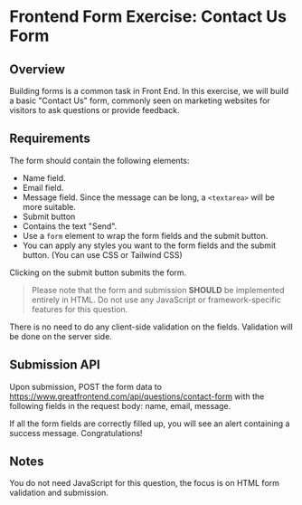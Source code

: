 # Frontend Form Exercise: Contact Us Form

## Overview

Building forms is a common task in Front End. In this exercise, we will build a basic "Contact Us" form, commonly seen on marketing websites for visitors to ask questions or provide feedback.

## Requirements

The form should contain the following elements:

-   Name field.
-   Email field.
-   Message field. Since the message can be long, a `<textarea>` will be more suitable.
-   Submit button
-   Contains the text "Send".
-   Use a `form` element to wrap the form fields and the submit button.
-   You can apply any styles you want to the form fields and the submit button. (You can use CSS or Tailwind CSS)

Clicking on the submit button submits the form.

> Please note that the form and submission **SHOULD** be implemented entirely in HTML. Do not use any JavaScript or framework-specific features for this question.

There is no need to do any client-side validation on the fields. Validation will be done on the server side.

## Submission API

Upon submission, POST the form data to https://www.greatfrontend.com/api/questions/contact-form with the following fields in the request body: name, email, message.

If all the form fields are correctly filled up, you will see an alert containing a success message. Congratulations!

## Notes

You do not need JavaScript for this question, the focus is on HTML form validation and submission.

